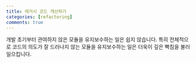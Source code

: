 ```yaml
---
title: 레거시 코드 개선하기
categories: [refactoring]
comments: true
---
```


개발 초기부터 관여하지 않은 모듈을 유지보수하는 일은 쉽지 않습니다. 특히 전체적으로 코드의 의도가 잘 드러나지 않는 모듈을 유지보수하는 일은 더욱이 깊은 빡침을 불러일으킵니다. 


